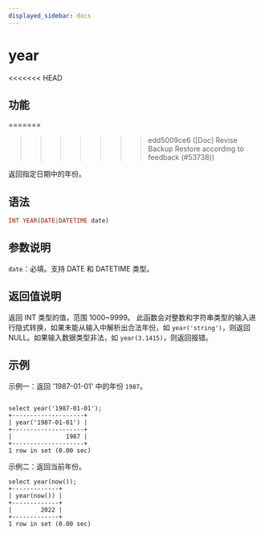 ```yaml
---
displayed_sidebar: docs
---
```


# year

<<<<<<< HEAD
## 功能
=======

>>>>>>> edd5009ce6 ([Doc] Revise Backup Restore according to feedback (#53738))

返回指定日期中的年份。

## 语法

```Haskell
INT YEAR(DATE|DATETIME date)
```

## 参数说明

`date`：必填。支持 DATE 和 DATETIME 类型。

## 返回值说明

返回 INT 类型的值，范围 1000~9999。
此函数会对整数和字符串类型的输入进行隐式转换，如果未能从输入中解析出合法年份，如 `year('string')`，则返回 NULL。如果输入数据类型非法，如 `year(3.1415)`，则返回报错。

## 示例

示例一：返回 '1987-01-01' 中的年份 `1987`。

```Plain Text

select year('1987-01-01');
+--------------------+
| year('1987-01-01') |
+--------------------+
|               1987 |
+--------------------+
1 row in set (0.00 sec)
```

示例二：返回当前年份。

```Plain Text
select year(now());
+-------------+
| year(now()) |
+-------------+
|        2022 |
+-------------+
1 row in set (0.00 sec)
```
